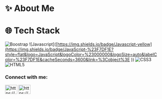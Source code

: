 # ✨ About Me

# 🌐 Tech Stack
![Boostrap]([https://img.shields.io/github/issues-pr/reddy-hari/usuals](https://img.shields.io/badge/Bootstrap-%237952B3?style=flat&logo=Bootstrap&logoColor=%23FFFFFF&logoSize=auto&labelColor=%237952B3&cacheSeconds=3600&link=%3Cobject%3E))
![Javascript]([https://img.shields.io/badge/Javascript-yellow](https://img.shields.io/badge/JavaScript-%23F7DF1E?style=flat&logo=JavaScript&logoColor=%23000000&logoSize=auto&labelColor=%23F7DF1E&cacheSeconds=3600&link=%3Cobject%3E
))
![CSS3](https://img.shields.io/badge/CSS3-%231572B6?style=flat&logo=CSS3&logoColor=%23FFFFFF&logoSize=auto&labelColor=%231572B6&cacheSeconds=3600&link=%3Cobject%3E)
![HTML5](https://img.shields.io/badge/HTML5-%23E34F26?style=flat&logo=Bootstrap&logoColor=%23FFFFFF&logoSize=auto&labelColor=%237952B3&cacheSeconds=3600&link=%3Cobject%3E
)


<h3 align="left">Connect with me:</h3>
<p align="left">
<a href="https://dev.to/https://dev.to/" target="blank"><img align="center" src="https://raw.githubusercontent.com/rahuldkjain/github-profile-readme-generator/master/src/images/icons/Social/devto.svg" alt="https://dev.to/" height="30" width="40" /></a>
<a href="https://instagram.com/https://www.instagram.com/brayone_xv/?__pwa=1" target="blank"><img align="center" src="https://raw.githubusercontent.com/rahuldkjain/github-profile-readme-generator/master/src/images/icons/Social/instagram.svg" alt="https://www.instagram.com/brayone_xv/?__pwa=1" height="30" width="40" /></a>
</p>
